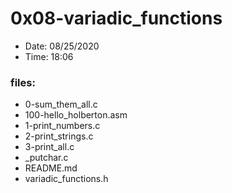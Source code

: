 # 0x08-variadic_functions

* Date: 08/25/2020
* Time: 18:06

### files:

* 0-sum_them_all.c
* 100-hello_holberton.asm
* 1-print_numbers.c
* 2-print_strings.c
* 3-print_all.c
* _putchar.c
* README.md
* variadic_functions.h
